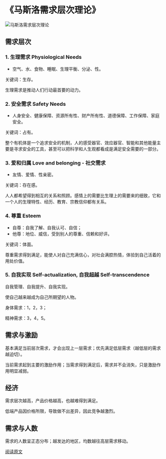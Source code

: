 # 《马斯洛需求层次理论》

![马斯洛需求层次理论](https://bkimg.cdn.bcebos.com/pic/960a304e251f95cad1c8525d635a683e6709c83df480?x-bce-process=image/watermark,image_d2F0ZXIvYmFpa2UxNTA=,g_7,xp_5,yp_5/format,f_auto)

## 需求层次

### 1. 生理需求 Physiological Needs

* 空气、水、食物、睡眠、生理平衡、分泌、性。

关键词：生存。

生理需求是推动人们行动最首要的动力。

### 2. 安全需求 Safety Needs

* 人身安全、健康保障、资源所有性、财产所有性、道德保障、工作保障、家庭安全。

关键词：占有。

整个有机体是一个追求安全的机制，人的感受器官、效应器官、智能和其他能量主要是寻求安全的工具，甚至可以把科学和人生观都看成是满足安全需要的一部分。

### 3. 爱和归属 Love and belonging - 社交需求

* 友情、爱情、性亲密。

关键词：存在感。

人人都希望得到相互的关系和照顾。感情上的需要比生理上的需要来的细致，它和一个人的生理特性、经历、教育、宗教信仰都有关系。

### 4. 尊重 Esteem

* 自尊：自我了解、自我认可、自信；
* 他尊：地位、威信，受到别人的尊重、信赖和好评。

关键词：体面。

尊重需求得到满足，能使人对自己充满信心，对社会满腔热情，体验到自己活着的用处价值。

### 5. 自我实现 Self-actualization, 自我超越 Self-transcendence

自我管理、自我提升、自我实现。

使自己越来越成为自己所期望的人物。

身体需求：1，2，3；

精神需求：3，4，5。

## 需求与激励

基本满足当前层次需求，才会出现上一层需求；优先满足低层需求（越低层的需求越迫切）。

当前需求起到主要的激励作用；当需求得到满足后，需求并不会消失，只是激励作用明显减弱。

## 经济

需求层次越高，产品价格越高，也越难得到满足。

低端产品因价格所限，导致做不出差异，因此竞争越激烈。

## 需求与人数

需求的人数呈正态分布；越发达的地区，均数越往高层需求移动。

[阅读原文](https://baike.baidu.com/item/马斯洛需求层次理论/11036498)
